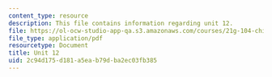 ```yaml
---
content_type: resource
description: This file contains information regarding unit 12.
file: https://ol-ocw-studio-app-qa.s3.amazonaws.com/courses/21g-104-chinese-iv-regular-spring-2006/2c94d175d181a5eab79dba2ec03fb385_MIT21G_104S06_unit12.pdf
file_type: application/pdf
resourcetype: Document
title: Unit 12
uid: 2c94d175-d181-a5ea-b79d-ba2ec03fb385
---
```

